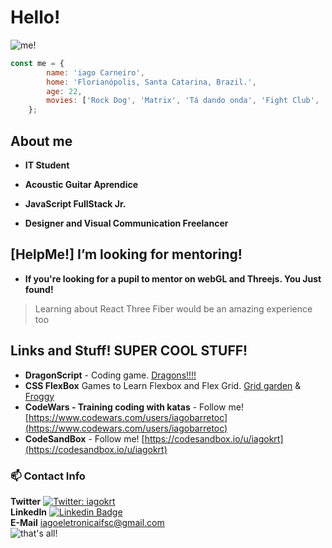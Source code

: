 # Hello!

![me!](https://i.imgur.com/X4fQ7c0.gif)

```js
const me = {
	    name: 'iago Carneiro',
	    home: 'Florianópolis, Santa Catarina, Brazil.',
	    age: 22,
	    movies: ['Rock Dog', 'Matrix', 'Tá dando onda', 'Fight Club', 'Wanted']
    };
``` 

 
## About me


- **IT Student** 

- **Acoustic Guitar Aprendice** 

- **JavaScript FullStack Jr.**

- **Designer and Visual Communication Freelancer** 


##  [HelpMe!] I’m looking for mentoring!  
- **If you're looking for a pupil to mentor on webGL and Threejs. You Just found!**
>  Learning about React Three Fiber would be an amazing experience too

## Links and Stuff! SUPER COOL STUFF!

 - **DragonScript** - Coding game. [Dragons!!!!](http://dragonscriptarena.com/)
- **CSS FlexBox** Games to Learn Flexbox and Flex Grid. [Grid garden](https://cssgridgarden.com/) & [Froggy](https://flexboxfroggy.com/)
- **CodeWars - Training coding with katas** - Follow me! [https://www.codewars.com/users/iagobarretoc](https://www.codewars.com/users/iagobarretoc)
- **CodeSandBox** - Follow me! [https://codesandbox.io/u/iagokrt](https://codesandbox.io/u/iagokrt)

 ### 📫 Contact Info 

 **Twitter** 
[![Twitter: iagokrt](https://img.shields.io/twitter/follow/iagokrt?style=social)](https://twitter.com/iagokrt) <br />
**LinkedIn**
[![Linkedin Badge](https://img.shields.io/badge/-iagobarretoc-blue?style=flat-square&logo=Linkedin&logoColor=white&link=https://www.linkedin.com/in/iagobarreto//)](https://www.linkedin.com/in/iagobarreto/) <br />
**E-Mail**
iagoeletronicaifsc@gmail.com <br />
![that's all!](https://media1.tenor.com/images/5bc912bcc1226c714f8804798aad41e3/tenor.gif?itemid=5448932)
